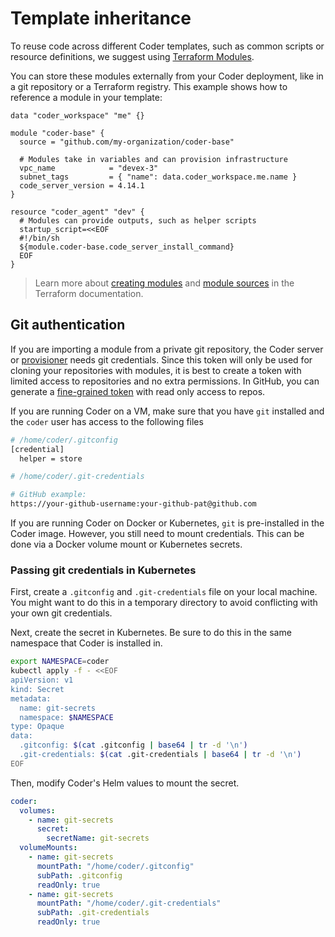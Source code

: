# Template inheritance

To reuse code across different Coder templates, such as common scripts
or resource definitions, we suggest using [Terraform
Modules](https://developer.hashicorp.com/terraform/language/modules).

You can store these modules externally from your Coder deployment,
like in a git repository or a Terraform registry. This example shows
how to reference a module in your template:

```hcl
data "coder_workspace" "me" {}

module "coder-base" {
  source = "github.com/my-organization/coder-base"

  # Modules take in variables and can provision infrastructure
  vpc_name            = "devex-3"
  subnet_tags         = { "name": data.coder_workspace.me.name }
  code_server_version = 4.14.1
}

resource "coder_agent" "dev" {
  # Modules can provide outputs, such as helper scripts
  startup_script=<<EOF
  #!/bin/sh
  ${module.coder-base.code_server_install_command}
  EOF
}
```

> Learn more about [creating modules](https://developer.hashicorp.com/terraform/language/modules) and [module sources](https://developer.hashicorp.com/terraform/language/modules/sources) in the Terraform documentation.

## Git authentication

If you are importing a module from a private git repository, the Coder
server or [provisioner](../admin/provisioners.md) needs git
credentials. Since this token will only be used for cloning your
repositories with modules, it is best to create a token with limited
access to repositories and no extra permissions. In GitHub, you can
generate a [fine-grained
token](https://docs.github.com/en/rest/overview/permissions-required-for-fine-grained-personal-access-tokens?apiVersion=2022-11-28)
with read only access to repos.

If you are running Coder on a VM, make sure that you have `git`
installed and the `coder` user has access to the following files

```sh
# /home/coder/.gitconfig
[credential]
  helper = store
```

```sh
# /home/coder/.git-credentials

# GitHub example:
https://your-github-username:your-github-pat@github.com
```

If you are running Coder on Docker or Kubernetes, `git` is
pre-installed in the Coder image. However, you still need to mount
credentials. This can be done via a Docker volume mount or Kubernetes
secrets.

### Passing git credentials in Kubernetes

First, create a `.gitconfig` and `.git-credentials` file on your local
machine. You might want to do this in a temporary directory to avoid
conflicting with your own git credentials.

Next, create the secret in Kubernetes. Be sure to do this in the same
namespace that Coder is installed in.

```sh
export NAMESPACE=coder
kubectl apply -f - <<EOF
apiVersion: v1
kind: Secret
metadata:
  name: git-secrets
  namespace: $NAMESPACE
type: Opaque
data:
  .gitconfig: $(cat .gitconfig | base64 | tr -d '\n')
  .git-credentials: $(cat .git-credentials | base64 | tr -d '\n')
EOF
```

Then, modify Coder's Helm values to mount the secret.

```yaml
coder:
  volumes:
    - name: git-secrets
      secret:
        secretName: git-secrets
  volumeMounts:
    - name: git-secrets
      mountPath: "/home/coder/.gitconfig"
      subPath: .gitconfig
      readOnly: true
    - name: git-secrets
      mountPath: "/home/coder/.git-credentials"
      subPath: .git-credentials
      readOnly: true
```
